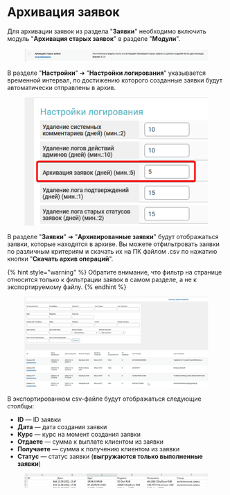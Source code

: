 # Архивация заявок

Для архивации заявок из раздела "**Заявки**" необходимо включить модуль "**Архивация старых заявок**" в разделе "**Модули**".

<figure><img src="../../.gitbook/assets/image (1355).png" alt=""><figcaption></figcaption></figure>

В разделе "**Настройки**" ➔ "**Настройки логирования**" указывается временной интервал, по достижению которого созданные заявки будут автоматически отправлены в архив.

<figure><img src="../../.gitbook/assets/image (1356).png" alt=""><figcaption></figcaption></figure>

В разделе "**Заявки**" ➔ "**Архивированные заявки**" будут отображаться заявки, которые находятся в архиве. Вы можете отфильтровать заявки по различным критериям и скачать их на ПК файлом .csv по нажатию кнопки "**Скачать архив операций**".

{% hint style="warning" %}
Обратите внимание, что фильтр на странице относится только к фильтрации заявок в самом разделе, а не к экспортируемому файлу.
{% endhint %}

<figure><img src="../../.gitbook/assets/image (1357).png" alt=""><figcaption></figcaption></figure>

В экспортированном csv-файле будут отображаться следующие столбцы:

* **ID** — ID заявки
* **Дата** — дата создания заявки
* **Курс** — курс на момент создания заявки
* **Отдаете** — сумма к выплате клиентом из заявки
* **Получаете** — сумма к получению клиентом из заявки
* **Статус** — статус заявки (**выгружаются только выполненные заявки**)

<figure><img src="../../.gitbook/assets/image (1358).png" alt=""><figcaption></figcaption></figure>

